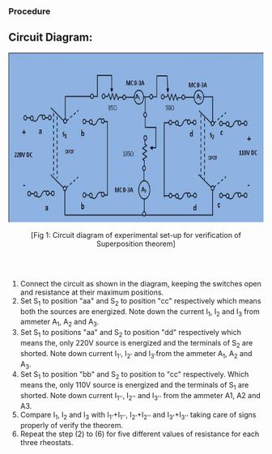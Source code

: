 ### Procedure
<p>
								<h2><span style="background-color: rgb(255, 255, 255); ">Circuit Diagram:</span></h2>
								<p><img alt="" src="images/pic4.JPG" height="335" width="712"></p>
								<p style="text-align:center">[Fig 1: Circuit diagram of experimental set-up for verification of Superposition theorem]</p><br>
								<br>
								<p>
								<ol type="1">
									<li>Connect the circuit as shown in the diagram, keeping the switches open and resistance at their maximum positions. </li>
									<li>Set S<sub>1</sub> to position "aa" and S<sub>2</sub> to position "cc" respectively which means both the sources are energized. Note down the 
									current I<sub>1</sub>, I<sub>2</sub> and I<sub>3</sub> from ammeter A<sub>1</sub>, A<sub>2</sub> and A<sub>3</sub>.</li> 
									<li>Set S<sub>1</sub> to positions "aa" and S<sub>2</sub> to position "dd" respectively which means the, only 220V source is energized and the 
									terminals of S<sub>2</sub> are shorted. Note down current I<sub>1'</sub>, I<sub>2'</sub> and I<sub>3'</sub>from the ammeter A<sub>1</sub>, A<sub>2</sub> and A<sub>3</sub>. </li>
									<li>Set S<sub>1</sub> to position "bb" and S<sub>2</sub> to position to "cc" respectively. Which means the, only 110V source is energized and the 
									terminals of S<sub>1</sub> are shorted. Note down current I<sub>1''</sub>, I<sub>2''</sub> and I<sub>3''</sub> from the ammeter A1, A2 and A3.  </li>
									<li>Compare I<sub>1</sub>, I<sub>2</sub> and I<sub>3</sub> with I<sub>1'</sub>+I<sub>1''</sub>, I<sub>2'</sub>+I<sub>2''</sub> and I<sub>3'</sub>+I<sub>3''</sub> taking care of signs properly of verify the theorem.  
                                    </li>
									<li>Repeat the step (2) to (6) for five different values of resistance for each three rheostats. </li>
								</ol><br><br><br><br>
								</p>
							</p> 